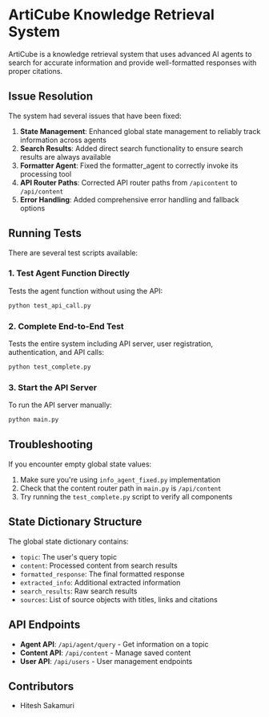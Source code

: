 # ArtiCube Knowledge Retrieval System

ArtiCube is a knowledge retrieval system that uses advanced AI agents to search for accurate information and provide well-formatted responses with proper citations.

## Issue Resolution

The system had several issues that have been fixed:

1. **State Management**: Enhanced global state management to reliably track information across agents
2. **Search Results**: Added direct search functionality to ensure search results are always available
3. **Formatter Agent**: Fixed the formatter_agent to correctly invoke its processing tool
4. **API Router Paths**: Corrected API router paths from `/apicontent` to `/api/content`
5. **Error Handling**: Added comprehensive error handling and fallback options

## Running Tests

There are several test scripts available:

### 1. Test Agent Function Directly

Tests the agent function without using the API:

```bash
python test_api_call.py
```

### 2. Complete End-to-End Test

Tests the entire system including API server, user registration, authentication, and API calls:

```bash
python test_complete.py
```

### 3. Start the API Server

To run the API server manually:

```bash
python main.py
```

## Troubleshooting

If you encounter empty global state values:

1. Make sure you're using `info_agent_fixed.py` implementation
2. Check that the content router path in `main.py` is `/api/content`
3. Try running the `test_complete.py` script to verify all components

## State Dictionary Structure

The global state dictionary contains:

- `topic`: The user's query topic
- `content`: Processed content from search results
- `formatted_response`: The final formatted response
- `extracted_info`: Additional extracted information
- `search_results`: Raw search results
- `sources`: List of source objects with titles, links and citations

## API Endpoints

- **Agent API**: `/api/agent/query` - Get information on a topic
- **Content API**: `/api/content` - Manage saved content
- **User API**: `/api/users` - User management endpoints

## Contributors

- Hitesh Sakamuri
